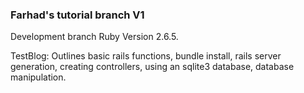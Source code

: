 ### Farhad's tutorial branch V1

Development branch Ruby Version 2.6.5.

TestBlog:
Outlines basic rails functions, bundle install, rails server generation, creating controllers, using an sqlite3 database, database manipulation.

